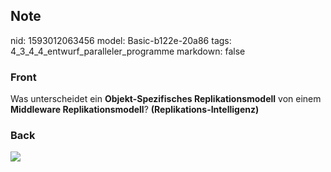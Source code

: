 ## Note
nid: 1593012063456
model: Basic-b122e-20a86
tags: 4_3_4_4_entwurf_paralleler_programme
markdown: false

### Front
Was unterscheidet ein <b>Objekt-Spezifisches Replikationsmodell</b>
von einem <b>Middleware Replikationsmodell</b>?
<b>(Replikations-Intelligenz)</b>

### Back
<img src="paste-b90784f69d1976343dd0f7345214d2a83b647f16.jpg">
